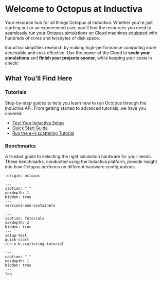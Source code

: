 # Welcome to Octopus at Inductiva 
Your resource hub for all things Octopus at Inductiva. Whether you're just starting out or an experienced user, you'll find the resources you need to seamlessly run your Octopus simulations on Cloud machines equipped with hundreds of cores and terabytes of disk space.

Inductiva simplifies research by making high-performance computing more accessible and cost-effective. Use the power of the Cloud to **scale your simulations** and **finish your projects sooner**, while keeping your costs in check! 

## What You'll Find Here

### Tutorials
Step-by-step guides to help you learn how to run Octopus through the Inductiva API. From getting started to advanced tutorials, we have you covered.

- [Test Your Inductiva Setup](https://inductiva.ai/guides/octopus/setup-test)
- [Quick Start Guide](https://inductiva.ai/guides/octopus/quick-start)
- [Run the e-H scattering Tutorial](https://inductiva.ai/guides/octopus/run-e-h-scattering-tutorial)

### Benchmarks
A trusted guide to selecting the right simulation hardware for your needs. These benchmarks, conducted using the Inductiva platform, provide insight into how Octopus performs on different hardware configurations.

```{banner}
:origin: octopus
```

```{toctree}
---
caption: " "
maxdepth: 1
hidden: true
---
versions-and-containers
```

```{toctree}
---
caption: Tutorials
maxdepth: 2
hidden: true
---
setup-test
quick-start
run-e-h-scattering-tutorial
```

```{toctree}
---
caption: " "
maxdepth: 1
hidden: true
---
faq
```

